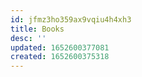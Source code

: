 ```yaml
---
id: jfmz3ho359ax9vqiu4h4xh3
title: Books
desc: ''
updated: 1652600377081
created: 1652600375318
---
```


